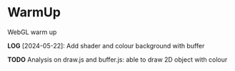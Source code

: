# WarmUp
WebGL warm up

**LOG**
[2024-05-22]: Add shader and colour background with buffer

**TODO**
Analysis on draw.js and buffer.js: able to draw 2D object with colour
